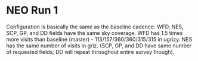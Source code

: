 # NEO Run 1

Configuration is basically the same as the baseline cadence:
WFD, NES, SCP, GP, and DD fields have the same sky coverage.
WFD has 1.5 times more visits than baseline (master) - 113/157/360/360/315/315 in ugrizy.
NES has the same number of visits in griz.
(SCP, GP, and DD have same number of requested fields; DD will repeat throughout entire survey though).

